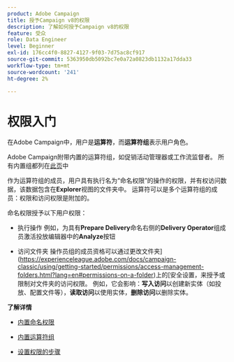```yaml
---
product: Adobe Campaign
title: 授予Campaign v8的权限
description: 了解如何授予Campaign v8的权限
feature: 受众
role: Data Engineer
level: Beginner
exl-id: 176cc4f0-8827-4127-9f03-7d75ac8cf917
source-git-commit: 5363950db5092bc7e0a72a0823db1132a17dda33
workflow-type: tm+mt
source-wordcount: '241'
ht-degree: 2%

---
```


# 权限入门

在Adobe Campaign中，用户是&#x200B;**运算符**，而&#x200B;**运算符组**&#x200B;表示用户角色。

Adobe Campaign附带内置的运算符组，如促销活动管理器或工作流监督者。 所有内置组都列在[此页](https://experienceleague.adobe.com/docs/campaign-classic/using/getting-started/permissions/access-management-groups.html?lang=en#default-groups)中

作为运算符组的成员，用户具有执行名为“命名权限”的操作的权限，并有权访问数据，该数据包含在&#x200B;**Explorer**&#x200B;视图的文件夹中。 运算符可以是多个运算符组的成员：权限和访问权限是附加的。

命名权限授予以下用户权限：

* 执行操作
例如，为具有**Prepare Delivery**&#x200B;命名右侧的&#x200B;**Delivery Operator**&#x200B;组成员激活投放编辑器中的&#x200B;**Analyze**&#x200B;按钮

* 访问文件夹
操作员组的成员资格可以通过更改文件夹](https://experienceleague.adobe.com/docs/campaign-classic/using/getting-started/permissions/access-management-folders.html?lang=en#permissions-on-a-folder)上的[安全设置，来授予或限制对文件夹的访问权限。 例如，它会影响：**写入访问**&#x200B;以创建新实体（如投放、配置文件等），**读取访问**&#x200B;以使用实体，**删除访问**&#x200B;以删除实体。

**了解详情**

* [内置命名权限](https://experienceleague.adobe.com/docs/campaign-classic/using/getting-started/permissions/access-management-named-rights.html)

* [内置运算符组](https://experienceleague.adobe.com/docs/campaign-classic/using/getting-started/permissions/access-management-groups.html?lang=en#default-groups)

* [设置权限的步骤](https://experienceleague.adobe.com/docs/campaign-classic/using/getting-started/permissions/access-management.html)
